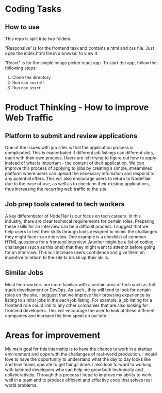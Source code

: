 # Coding Tasks

## How to use

This repo is split into two folders. 

"Responsive" is for the frontend task and contains a html and css file. Just open the index.html file in a browser to view it.

"React" is for the simple image picker react app. To start the app, follow the following steps:

1. Clone the directory
2. Run `npm install`
3. Run `npm start`

# Product Thinking - How to improve Web Traffic

## Platform to submit and review applications

One of the issues with job sites is that the application process is complicated. This is exacerbated if different job listings use different sites, each with their own process. Users are left trying to figure out how to apply instead of what is important - the content of their application.  We can improve this process of applying to jobs by creating a simple, streamlined platform where users can upload the necessary infomation and respond to any potential offers. This will also encourage users to return to NodeFlair due to the ease of use, as well as to check on their existing applications, thus increasing the recurring web traffic to the site.

## Job prep tools catered to tech workers

A key differentiator of NodeFlair is our focus on tech careers. In this industry, there are clear technical requirements for certain roles. Preparing these skills for an interview can be a difficult process. I suggest that we help users to test their skills through tools designed to mimic the challanges they might face in an interview. One example is a checklist of common HTML questions for a frontend interview. Another might be a list of coding challanges (such as this one!) that they might want to attempt before going for an interview. This will increase users confidence and give them an incentive to return to the site to brush up their skills.

## Similar Jobs 

Most tech workers are more familiar with a certain area of tech such as full stack development or DevOps. As such , they will tend to look for certain roles on the site. I suggest that we improve their browsing experience by listing to similar jobs in the each job listing. For example, a job listing for a frontend role could link to any other companies that are also looking for frontend developers. This will encourage the user to look at these different companies and increase the time spent on our site.

# Areas for improvement

My main goal for this internship is to have the chance to work in a startup environment and cope with the challanges of real-world production. I would love to have the opportunity to understand what the day to day looks like and how teams operate to get things done. I also look forward to working with talented developers who can help me grow both technically and collaboratively. Through this process I hope to improve my ability to work well in a team and to produce efficient and effective code that solves real world problems.


